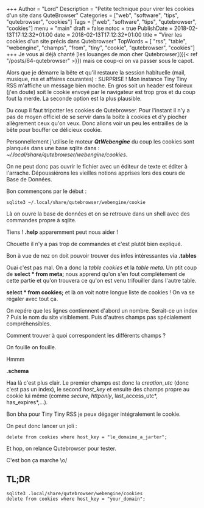 +++
Author = "Lord"
Description = "Petite technique pour virer les cookies d'un site dans QuteBrowser"
Categories = ["web", "software", "tips", "qutebrowser", "cookies"]
Tags = ["web", "software", "tips", "qutebrowser", "cookies"]
menu = "main"
draft = false
notoc = true
PublishDate = 2018-02-13T17:12:32+01:00
date = 2018-02-13T17:12:32+01:00
title = "Virer les cookies d'un site précis dans Qutebrowser"
TopWords = [  "rss", "table", "webengine", "champs", "from", "tiny", "cookie", "qutebrowser", "cookies"]
+++
Je vous ai déjà chanté [les louanges de mon cher Qutebrowser]({{< ref "/posts/64-qutebrowser" >}}) mais ce coup-ci on va passer sous le capot.

Alors que je démarre la bête et qu'il restaure la session habituelle (mail, musique, rss et affaires courantes) : SURPRISE !
Mon instance Tiny Tiny RSS m'affiche un message bien moche.
En gros soit un header est foireux (j'en doute) soit le cookie envoyé par le navigateur est trop gros et du coup fout la merde.
La seconde option est la plus plausible.

Du coup il faut tripotter les cookies de Qutebrowser.
Pour l'instant il n'y a pas de moyen officiel de se servir dans la boîte à cookies et d'y piocher allègrement ceux qu'on veux.
Donc allons voir un peu les entrailles de la bête pour bouffer ce délicieux cookie.

Personnellement j'utilise le moteur ***QtWebengine*** du coup les cookies sont planqués dans une base sqlite dans : *~/.local/share/qutebrowser/webengine/cookies*.

On ne peut donc pas ouvrir le fichier avec un éditeur de texte et éditer à l'arrache.
Dépoussiérons les vieilles notions apprises lors des cours de Base de Données.

Bon commençons par le début :

    sqlite3 ~/.local/share/qutebrowser/webengine/cookie

Là on ouvre la base de données et on se retrouve dans un shell avec des commandes propre à sqlite.

Tiens ! **.help** apparemment peut nous aider !

Chouette il n'y a pas trop de commandes et c'est plutôt bien expliqué.

Bon à vue de nez on doit pouvoir trouver des infos intéressantes via **.tables**

Ouai c'est pas mal.
On a donc la *table cookies* et la *table meta*.
Un ptit coup de **select * from meta;** nous apprend qu'on s'en fout complètement de cette partie et qu'on trouvera ce qu'on est venu trifouiller dans l'autre table.

**select * from cookies;** et là on voit notre longue liste de cookies !
On va se régaler avec tout ça.

On repére que les lignes contiennent d'abord un nombre.
Serait-ce un index ?
Puis le nom du site visiblement.
Puis d'autres champs pas spécialement compréhensibles.

Comment trouver à quoi correspondent les différents champs ?

On fouille on fouille.

Hmmm

**.schema**

Haa là c'est plus clair.
Le premier champs est donc la *creation_utc* (donc c'est pas un index), le second *host_key* et ensuite des champs propre au cookie lui même (comme *secure*, *httponly*, last_access_utc*, has_expires*,…).

Bon bha pour Tiny Tiny RSS je peux dégager intégralement le cookie.

On peut donc lancer un joli :

    delete from cookies where host_key = "le_domaine_a_jarter";

Et hop, on relance Qutebrowser pour tester.

C'est bon ça marche \o/

## TL;DR

    sqlite3 .local/share/qutebrowser/webengine/cookies
    delete from cookies where host_key = "your_domain";
